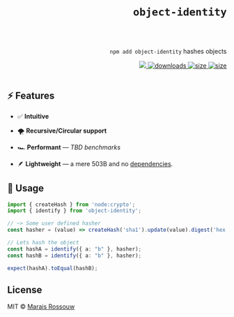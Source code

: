 <div align="right">
<h1><code>object-identity</code></h1>
<br />
<br />

<p><code>npm add object-identity</code> hashes objects</p>
<span>
<a href="https://github.com/maraisr/object-identity/actions/workflows/ci.yml">
	<img src="https://github.com/maraisr/object-identity/actions/workflows/ci.yml/badge.svg"/>
</a>
<a href="https://npm-stat.com/charts.html?package=object-identity">
	<img src="https://badgen.net/npm/dw/object-identity?labelColor=black&color=black&cache=600" alt="downloads"/>
</a>
<a href="https://packagephobia.com/result?p=object-identity">
	<img src="https://badgen.net/packagephobia/install/object-identity?labelColor=black&color=black" alt="size"/>
</a>
<a href="https://bundlephobia.com/result?p=object-identity">
	<img src="https://badgen.net/bundlephobia/minzip/object-identity?labelColor=black&color=black" alt="size"/>
</a>
</span>

<br />
<br />
</div>

## ⚡ Features

- ✅ **Intuitive**

- 🌪 **Recursive/Circular support**

- 🏎 **Performant** — _TBD benchmarks_

- 🪶 **Lightweight** — a mere 503B and no [dependencies](https://npm.anvaka.com/#/view/2d/object-identity/).

## 🚀 Usage

```ts
import { createHash } from 'node:crypto';
import { identify } from 'object-identity';

// ~> Some user defined hasher
const hasher = (value) => createHash('sha1').update(value).digest('hex');

// Lets hash the object
const hashA = identify({ a: "b" }, hasher);
const hashB = identify({ a: "b" }, hasher);

expect(hashA).toEqual(hashB);
```

## License

MIT © [Marais Rossouw](https://marais.io)

